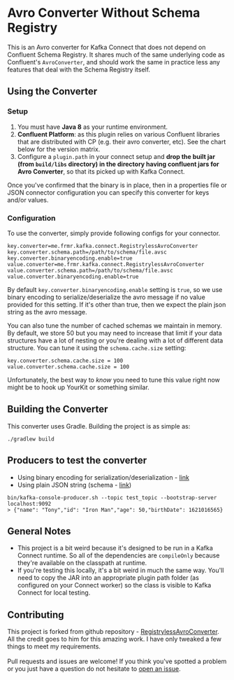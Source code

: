 # Avro Converter Without Schema Registry

This is an Avro converter for Kafka Connect that does not depend on Confluent Schema Registry. It shares much of the
same underlying code as Confluent's `AvroConverter`, and should work the same in practice less any features that deal
with the Schema Registry itself.

## Using the Converter

### Setup

1. You must have **Java 8** as your runtime environment.
2. **Confluent Platform**: as this plugin relies on various Confluent libraries that are distributed with CP (e.g. their
   avro converter, etc). See the chart below for the version matrix.
3. Configure a `plugin.path` in your connect setup and **drop the built jar (from `build/libs` directory) in the directory having
   confluent jars for Avro Converter**, so that its picked up with Kafka Connect.

Once you've confirmed that the binary is in place, then in a properties file or JSON connector configuration you can
specify this converter for keys and/or values.

### Configuration

To use the converter, simply provide following configs for your connector.

```
key.converter=me.frmr.kafka.connect.RegistrylessAvroConverter
key.converter.schema.path=/path/to/schema/file.avsc
key.converter.binaryencoding.enable=true
value.converter=me.frmr.kafka.connect.RegistrylessAvroConverter
value.converter.schema.path=/path/to/schema/file.avsc
value.converter.binaryencoding.enable=true
```

By default `key.converter.binaryencoding.enable` setting is `true`, so we use binary encoding to serialize/deserialize
the avro message if no value provided for this setting. If it's other than true, then we expect the plain json string as
the avro message.

You can also tune the number of cached schemas we maintain in memory. By default, we store 50 but you may need to
increase that limit if your data structures have a lot of nesting or you're dealing with a lot of different data
structure. You can tune it using the `schema.cache.size` setting:

```
key.converter.schema.cache.size = 100
value.converter.schema.cache.size = 100
```

Unfortunately, the best way to _know_ you need to tune this value right now might be to hook up YourKit or something
similar.

## Building the Converter

This converter uses Gradle. Building the project is as simple as:
```
./gradlew build
```

## Producers to test the converter
* Using binary encoding for serialization/deserialization - 
  [link](https://github.com/rahulkg31/kafka/tree/main/kafka-consumer-producer)
* Using plain JSON string (schema - [link](https://github.com/rahulkg31/avro-converter-without-schema-registry/blob/master/src/test/resources/schema/person.avsc))
```
bin/kafka-console-producer.sh --topic test_topic --bootstrap-server localhost:9092
> {"name": "Tony","id": "Iron Man","age": 50,"birthDate": 1621016565}
```


## General Notes

* This project is a bit weird because it's designed to be run in a Kafka Connect runtime. So all of the dependencies
  are `compileOnly` because they're available on the classpath at runtime.
* If you're testing this locally, it's a bit weird in much the same way. You'll need to copy the JAR into an appropriate
  plugin path folder (as configured on your Connect worker) so the class is visible to Kafka Connect for local testing.

## Contributing
This project is forked from github repository - [RegistrylessAvroConverter](https://github.com/farmdawgnation/registryless-avro-converter). All the credit goes to him for this amazing work. I have only tweaked a few things to meet my requirements.
<br/><br/>
Pull requests and issues are welcome! If you think you've spotted a problem or you just have a question do not hesitate
to [open an issue](https://github.com/rahulkg31/avro-converter-without-schema-registry/issues/new).
